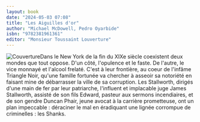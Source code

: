 ```yaml
---
layout: book
date: "2024-05-03 07:08"
title: "Les Aiguilles d'or"
author: "Michael McDowell, Pedro Oyarbide"
isbn: "9782381961361"
editor: "Monsieur Toussaint Louverture"
---
```

![Couverture](/img/9782381961361.jpeg)Dans le New York de la fin du XIXe siècle coexistent deux mondes que tout oppose. D'un côté, l'opulence et le faste. De l'autre, le vice monnayé et l'alcool frelaté. C'est à leur frontière, au coeur de l'infâme Triangle Noir, qu'une famille fortunée va chercher à asseoir sa notoriété en faisant mine de débarrasser la ville de sa corruption. Les Stallworth, dirigés d'une main de fer par leur patriarche, l'influent et implacable juge James Stallworth, assisté de son fils Edward, pasteur aux sermons incendiaires, et de son gendre Duncan Phair, jeune avocat à la carrière prometteuse, ont un plan impeccable : déraciner le mal en éradiquant une lignée corrompue de criminelles : les Shanks.